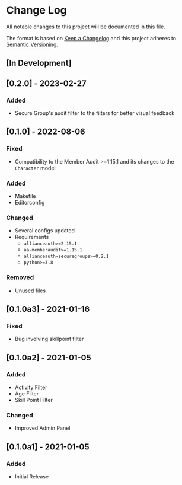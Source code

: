 # Change Log

All notable changes to this project will be documented in this file.

The format is based on [Keep a Changelog](http://keepachangelog.com/)
and this project adheres to [Semantic Versioning](http://semver.org/).

## [In Development]


## [0.2.0] - 2023-02-27

### Added

- Secure Group's audit filter to the filters for better visual feedback


## [0.1.0] - 2022-08-06

### Fixed

- Compatibility to the Member Audit >=1.15.1 and its changes to the ``Character`` model

### Added

- Makefile
- Editorconfig

### Changed

- Several configs updated
- Requirements
  - `allianceauth>=2.15.1`
  - `aa-memberaudit>=1.15.1`
  - `allianceauth-securegroups>=0.2.1`
  - `python>=3.8`

### Removed

- Unused files


## [0.1.0a3] - 2021-01-16

### Fixed
- Bug involving skillpoint filter


## [0.1.0a2] - 2021-01-05

### Added
- Activity Filter
- Age Filter
- Skill Point Filter

### Changed
- Improved Admin Panel

## [0.1.0a1] - 2021-01-05
### Added
- Initial Release
